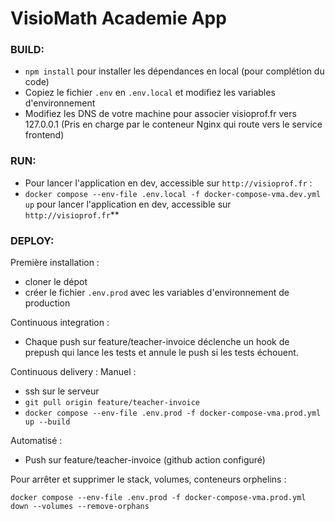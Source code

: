 # VisioMath Academie App

### BUILD: 

- `npm install` pour installer les dépendances en local (pour complétion du code)
- Copiez le fichier `.env` en `.env.local` et modifiez les variables d'environnement
- Modifiez les DNS de votre machine pour associer visioprof.fr vers 127.0.0.1 (Pris en charge par le conteneur Nginx qui route vers le service frontend)

### RUN: 

- Pour lancer l'application en dev, accessible sur `http://visioprof.fr` :
- `docker compose --env-file .env.local -f docker-compose-vma.dev.yml up` pour lancer l'application en dev, accessible sur `http://visioprof.fr`**


### DEPLOY:

Première installation : 

- cloner le dépot
- créer le fichier `.env.prod` avec les variables d'environnement de production


Continuous integration :
- Chaque push sur feature/teacher-invoice déclenche un hook de prepush qui lance les tests et annule le push si les tests échouent.

Continuous delivery : 
Manuel : 
- ssh sur le serveur
- `git pull origin feature/teacher-invoice`
- `docker compose --env-file .env.prod -f docker-compose-vma.prod.yml up --build`

Automatisé :
- Push sur feature/teacher-invoice (github action configuré)

Pour arrêter et supprimer le stack, volumes, conteneurs orphelins :

  `docker compose --env-file .env.prod -f docker-compose-vma.prod.yml down --volumes --remove-orphans`